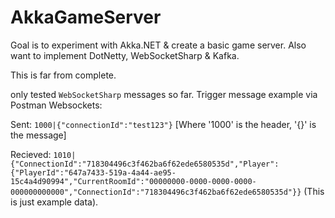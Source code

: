 # AkkaGameServer
Goal is to experiment with Akka.NET & create a basic game server. 
Also want to implement DotNetty, WebSocketSharp & Kafka. 

This is far from complete.

only tested ```WebSocketSharp``` messages so far. 
Trigger message example via Postman Websockets: 

Sent: ```1000|{"connectionId":"test123"}``` [Where '1000' is the header, '{}' is the message] 

Recieved: ```1010|{"ConnectionId":"718304496c3f462ba6f62ede6580535d","Player":{"PlayerId":"647a7433-519a-4a44-ae95-15c4a4d90994","CurrentRoomId":"00000000-0000-0000-0000-000000000000","ConnectionId":"718304496c3f462ba6f62ede6580535d"}}```  (This is just example data). 


